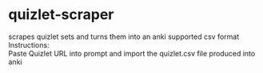 # quizlet-scraper
scrapes quizlet sets and turns them into an anki supported csv format\
Instructions:\
Paste Quizlet URL into prompt and import the quizlet.csv file produced into anki
